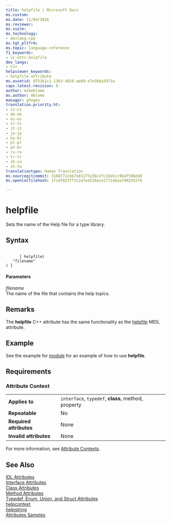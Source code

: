 ```yaml
---
title: helpfile | Microsoft Docs
ms.custom: 
ms.date: 11/04/2016
ms.reviewer: 
ms.suite: 
ms.technology:
- devlang-cpp
ms.tgt_pltfrm: 
ms.topic: language-reference
f1_keywords:
- vc-attr.helpfile
dev_langs:
- C++
helpviewer_keywords:
- helpfile attribute
ms.assetid: d75161c1-1363-4019-ae09-e7e3b8a3971e
caps.latest.revision: 9
author: mikeblome
ms.author: mblome
manager: ghogen
translation.priority.ht:
- cs-cz
- de-de
- es-es
- fr-fr
- it-it
- ja-jp
- ko-kr
- pl-pl
- pt-br
- ru-ru
- tr-tr
- zh-cn
- zh-tw
translationtype: Human Translation
ms.sourcegitcommit: 3168772cbb7e8127523bc2fc2da5cc9b4f59beb8
ms.openlocfilehash: 1fcdf023ff3c2a7ea528ace1772a6aa7902552f6

---
```

# helpfile
Sets the name of the Help file for a type library.  
  
## Syntax  
  
```  
  
      [ helpfile(  
   "filename"  
) ]  
```  
  
#### Parameters  
 *filename*  
 The name of the file that contains the help topics.  
  
## Remarks  
 The **helpfile** C++ attribute has the same functionality as the [helpfile](http://msdn.microsoft.com/library/windows/desktop/aa366853) MIDL attribute.  
  
## Example  
 See the example for [module](../windows/module-cpp.md) for an example of how to use **helpfile**.  
  
## Requirements  
  
### Attribute Context  
  
|||  
|-|-|  
|**Applies to**|`interface`, `typedef`, **class**, method, property|  
|**Repeatable**|No|  
|**Required attributes**|None|  
|**Invalid attributes**|None|  
  
 For more information, see [Attribute Contexts](../windows/attribute-contexts.md).  
  
## See Also  
 [IDL Attributes](../windows/idl-attributes.md)   
 [Interface Attributes](../windows/interface-attributes.md)   
 [Class Attributes](../windows/class-attributes.md)   
 [Method Attributes](../windows/method-attributes.md)   
 [Typedef, Enum, Union, and Struct Attributes](../windows/typedef-enum-union-and-struct-attributes.md)   
 [helpcontext](../windows/helpcontext.md)   
 [helpstring](../windows/helpstring.md)   
 [Attributes Samples](http://msdn.microsoft.com/en-us/558ebdb2-082f-44dc-b442-d8d33bf7bdb8)


<!--HONumber=Jan17_HO1-->



